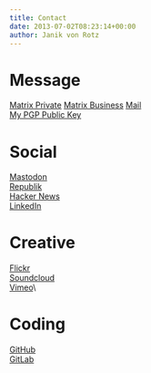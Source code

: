 ```yaml
---
title: Contact
date: 2013-07-02T08:23:14+00:00
author: Janik von Rotz
---
```

# Message

[Matrix Private](https://matrix.to/#/@janikv:matrix.org)
[Matrix Business](https://matrix.to/#/@janikvonrotz:mint-system.ch)
[Mail](mailto:contact@janikvonrotz.ch)\
[My PGP Public Key](/contact_janikvonrotz_ch_public.asc)
# Social

[Mastodon](https://fosstodon.org/@janikvonrotz)\
[Republik](https://www.republik.ch/~janikvonrotz)\
[Hacker News](https://news.ycombinator.com/user?id=janikvonrotz)\
[LinkedIn](https://www.linkedin.com/in/janik-Vonrotz)
# Creative

[Flickr](https://www.flickr.com/photos/janik-von-rotz/)\
[Soundcloud](https://soundcloud.com/janikvonrotz) \
[Vimeo](https://vimeo.com/janikvonrotz)\
# Coding

[GitHub](https://github.com/janikvonrotz)\
[GitLab](https://gitlab.com/janikvonrotz)